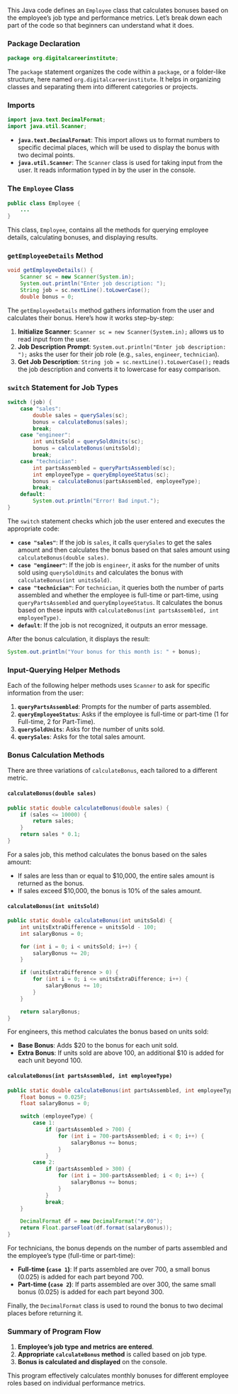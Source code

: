 This Java code defines an `Employee` class that calculates bonuses based on the employee’s job type and performance metrics. Let’s break down each part of the code so that beginners can understand what it does.

### Package Declaration

```java
package org.digitalcareerinstitute;
```

The `package` statement organizes the code within a `package`, or a folder-like structure, here named `org.digitalcareerinstitute`. It helps in organizing classes and separating them into different categories or projects.

### Imports

```java
import java.text.DecimalFormat;
import java.util.Scanner;
```

- **`java.text.DecimalFormat`**: This import allows us to format numbers to specific decimal places, which will be used to display the bonus with two decimal points.
- **`java.util.Scanner`**: The `Scanner` class is used for taking input from the user. It reads information typed in by the user in the console.

### The `Employee` Class

```java
public class Employee {
    ...
}
```

This class, `Employee`, contains all the methods for querying employee details, calculating bonuses, and displaying results.

### `getEmployeeDetails` Method

```java
void getEmployeeDetails() {
    Scanner sc = new Scanner(System.in);
    System.out.println("Enter job description: ");
    String job = sc.nextLine().toLowerCase();
    double bonus = 0;
```

The `getEmployeeDetails` method gathers information from the user and calculates their bonus. Here’s how it works step-by-step:

1. **Initialize Scanner**: `Scanner sc = new Scanner(System.in);` allows us to read input from the user.
2. **Job Description Prompt**: `System.out.println("Enter job description: ");` asks the user for their job role (e.g., `sales`, `engineer`, `technician`).
3. **Get Job Description**: `String job = sc.nextLine().toLowerCase();` reads the job description and converts it to lowercase for easy comparison.

### `switch` Statement for Job Types

```java
switch (job) {
    case "sales":
        double sales = querySales(sc);
        bonus = calculateBonus(sales);
        break;
    case "engineer":
        int unitsSold = querySoldUnits(sc);
        bonus = calculateBonus(unitsSold);
        break;
    case "technician":
        int partsAssembled = queryPartsAssembled(sc);
        int employeeType = queryEmployeeStatus(sc);
        bonus = calculateBonus(partsAssembled, employeeType);
        break;
    default:
        System.out.println("Error! Bad input.");
}
```

The `switch` statement checks which job the user entered and executes the appropriate code:

- **`case "sales"`**: If the job is `sales`, it calls `querySales` to get the sales amount and then calculates the bonus based on that sales amount using `calculateBonus(double sales)`.
- **`case "engineer"`**: If the job is `engineer`, it asks for the number of units sold using `querySoldUnits` and calculates the bonus with `calculateBonus(int unitsSold)`.
- **`case "technician"`**: For `technician`, it queries both the number of parts assembled and whether the employee is full-time or part-time, using `queryPartsAssembled` and `queryEmployeeStatus`. It calculates the bonus based on these inputs with `calculateBonus(int partsAssembled, int employeeType)`.
- **`default`**: If the job is not recognized, it outputs an error message.

After the bonus calculation, it displays the result:

```java
System.out.println("Your bonus for this month is: " + bonus);
```

### Input-Querying Helper Methods

Each of the following helper methods uses `Scanner` to ask for specific information from the user:

1. **`queryPartsAssembled`**: Prompts for the number of parts assembled.
2. **`queryEmployeeStatus`**: Asks if the employee is full-time or part-time (1 for Full-time, 2 for Part-Time).
3. **`querySoldUnits`**: Asks for the number of units sold.
4. **`querySales`**: Asks for the total sales amount.

### Bonus Calculation Methods

There are three variations of `calculateBonus`, each tailored to a different metric.

#### `calculateBonus(double sales)`

```java
public static double calculateBonus(double sales) {
    if (sales <= 10000) {
        return sales;
    }
    return sales * 0.1;
}
```

For a sales job, this method calculates the bonus based on the sales amount:

- If sales are less than or equal to $10,000, the entire sales amount is returned as the bonus.
- If sales exceed $10,000, the bonus is 10% of the sales amount.

#### `calculateBonus(int unitsSold)`

```java
public static double calculateBonus(int unitsSold) {
    int unitsExtraDifference = unitsSold - 100;
    int salaryBonus = 0;

    for (int i = 0; i < unitsSold; i++) {
        salaryBonus += 20;
    }

    if (unitsExtraDifference > 0) {
        for (int i = 0; i <= unitsExtraDifference; i++) {
            salaryBonus += 10;
        }
    }

    return salaryBonus;
}
```

For engineers, this method calculates the bonus based on units sold:

- **Base Bonus**: Adds $20 to the bonus for each unit sold.
- **Extra Bonus**: If units sold are above 100, an additional $10 is added for each unit beyond 100.

#### `calculateBonus(int partsAssembled, int employeeType)`

```java
public static double calculateBonus(int partsAssembled, int employeeType) {
    float bonus = 0.025F;
    float salaryBonus = 0;

    switch (employeeType) {
        case 1:
            if (partsAssembled > 700) {
                for (int i = 700-partsAssembled; i < 0; i++) {
                    salaryBonus += bonus;
                }
            }
        case 2:
            if (partsAssembled > 300) {
                for (int i = 300-partsAssembled; i < 0; i++) {
                    salaryBonus += bonus;
                }
            }
            break;
    }

    DecimalFormat df = new DecimalFormat("#.00");
    return Float.parseFloat(df.format(salaryBonus));
}
```

For technicians, the bonus depends on the number of parts assembled and the employee’s type (full-time or part-time):

- **Full-time (`case 1`)**: If parts assembled are over 700, a small bonus (0.025) is added for each part beyond 700.
- **Part-time (`case 2`)**: If parts assembled are over 300, the same small bonus (0.025) is added for each part beyond 300.

Finally, the `DecimalFormat` class is used to round the bonus to two decimal places before returning it.

### Summary of Program Flow

1. **Employee’s job type and metrics are entered**.
2. **Appropriate `calculateBonus` method** is called based on job type.
3. **Bonus is calculated and displayed** on the console.

This program effectively calculates monthly bonuses for different employee roles based on individual performance metrics.